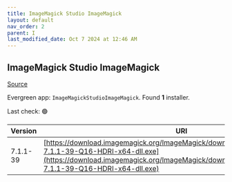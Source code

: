 ```yaml
---
title: ImageMagick Studio ImageMagick
layout: default
nav_order: 2
parent: I
last_modified_date: Oct 7 2024 at 12:46 AM
---
```


## ImageMagick Studio ImageMagick

[Source](https://imagemagick.org/)

Evergreen app: `ImageMagickStudioImageMagick`. Found **1** installer.

Last check: 🟢

| Version  | URI                                                                                                                                                                                                                  |
| -------- | -------------------------------------------------------------------------------------------------------------------------------------------------------------------------------------------------------------------- |
| 7.1.1-39 | [https://download.imagemagick.org/ImageMagick/download/binaries/ImageMagick-7.1.1-39-Q16-HDRI-x64-dll.exe](https://download.imagemagick.org/ImageMagick/download/binaries/ImageMagick-7.1.1-39-Q16-HDRI-x64-dll.exe) |
